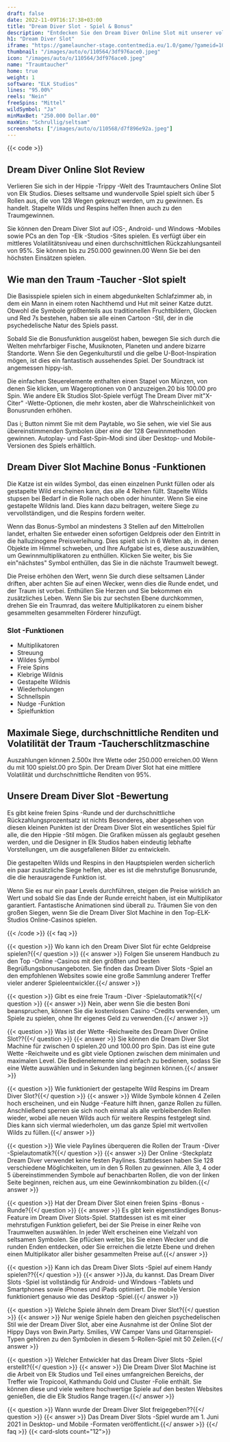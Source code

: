 ```yaml
---
draft: false
date: 2022-11-09T16:17:38+03:00
title: "Dream Diver Slot - Spiel & Bonus"
description: "Entdecken Sie den Dream Diver Online Slot mit unserer vollständigen Bewertung des Gameplays, Funktionen und wo Sie ihn mit dem besten Casino -Bonus spielen können."
h1: "Dream Diver Slot"
iframe: "https://gamelauncher-stage.contentmedia.eu/1.0/game/?gameid=10057&operatorid=44&mode=demo&currency=EUR&device=desktop&token=EUR_1597926622061&language=en_gb&xdm=0"
thumbnail: "/images/auto/o/110564/3df976ace0.jpeg"
icon: "/images/auto/o/110564/3df976ace0.jpeg"
name: "Traumtaucher"
home: true
weight: 1
software: "ELK Studios"
lines: "95.00%"
reels: "Nein"
freeSpins: "Mittel"
wildSymbol: "Ja"
minMaxBet: "250.000 Dollar.00"
maxWin: "Schrullig/seltsam"
screenshots: ["/images/auto/o/110568/d7f896e92a.jpeg"]
---
```


{{< code >}}<h2>Dream Diver Online Slot Review</h2><p>Verlieren Sie sich in der Hippie -Trippy -Welt des Traumtauchers Online Slot von Elk Studios. Dieses seltsame und wundervolle Spiel spielt sich über 5 Rollen aus, die von 128 Wegen gekreuzt werden, um zu gewinnen. Es handelt. Stapelte Wilds und Respins helfen Ihnen auch zu den Traumgewinnen.</p><p>Sie können den Dream Diver Slot auf iOS-, Android- und Windows -Mobiles sowie PCs an den Top -Elk -Studios -Sites spielen. Es verfügt über ein mittleres Volatilitätsniveau und einen durchschnittlichen Rückzahlungsanteil von 95%. Sie können bis zu 250.000 gewinnen.00 Wenn Sie bei den höchsten Einsätzen spielen.</p><h2>Wie man den Traum -Taucher -Slot spielt</h2><p>Die Basisspiele spielen sich in einem abgedunkelten Schlafzimmer ab, in dem ein Mann in einem roten Nachthemd und Hut mit seiner Katze dutzt. Obwohl die Symbole größtenteils aus traditionellen Fruchtbildern, Glocken und Red 7s bestehen, haben sie alle einen Cartoon -Stil, der in die psychedelische Natur des Spiels passt.</p><p>Sobald Sie die Bonusfunktion ausgelöst haben, bewegen Sie sich durch die Welten mehrfarbiger Fische, Musiknoten, Planeten und andere bizarre Standorte. Wenn Sie den Gegenkulturstil und die gelbe U-Boot-Inspiration mögen, ist dies ein fantastisch aussehendes Spiel. Der Soundtrack ist angemessen hippy-ish.</p><p>Die einfachen Steuerelemente enthalten einen Stapel von Münzen, von denen Sie klicken, um Wageroptionen von 0 anzuzeigen.20 bis 100.00 pro Spin. Wie andere Elk Studios Slot-Spiele verfügt The Dream Diver mit"X-Citer" -Wette-Optionen, die mehr kosten, aber die Wahrscheinlichkeit von Bonusrunden erhöhen.</p><p>Das i; Button nimmt Sie mit dem Paytable, wo Sie sehen, wie viel Sie aus übereinstimmenden Symbolen über eine der 128 Gewinnmethoden gewinnen. Autoplay- und Fast-Spin-Modi sind über Desktop- und Mobile-Versionen des Spiels erhältlich.</p><h2>Dream Diver Slot Machine Bonus -Funktionen</h2><p>Die Katze ist ein wildes Symbol, das einen einzelnen Punkt füllen oder als gestapelte Wild erscheinen kann, das alle 4 Reihen füllt. Stapelte Wilds stupsen bei Bedarf in die Rolle nach oben oder hinunter. Wenn Sie eine gestapelte Wildnis land. Dies kann dazu beitragen, weitere Siege zu vervollständigen, und die Respins fordern weiter.</p><p>Wenn das Bonus-Symbol an mindestens 3 Stellen auf den Mittelrollen landet, erhalten Sie entweder einen sofortigen Geldpreis oder den Eintritt in die halluzinogene Preisverleihung. Dies spielt sich in 6 Welten ab, in denen Objekte im Himmel schweben, und Ihre Aufgabe ist es, diese auszuwählen, um Gewinnmultiplikatoren zu enthüllen. Klicken Sie weiter, bis Sie ein"nächstes" Symbol enthüllen, das Sie in die nächste Traumwelt bewegt.</p><p>Die Preise erhöhen den Wert, wenn Sie durch diese seltsamen Länder driften, aber achten Sie auf einen Wecker, wenn dies die Runde endet, und der Traum ist vorbei. Enthüllen Sie Herzen und Sie bekommen ein zusätzliches Leben. Wenn Sie bis zur sechsten Ebene durchkommen, drehen Sie ein Traumrad, das weitere Multiplikatoren zu einem bisher gesammelten gesammelten Förderer hinzufügt.</p><h3>
Slot -Funktionen</h3><ul>
<li></span>
Multiplikatoren</li>
<li></span>
Streuung</li>
<li></span>
Wildes Symbol</li>
<li></span>
Freie Spins</li>
<li></span>
Klebrige Wildnis</li>
<li></span>
Gestapelte Wildnis</li>
<li></span>
Wiederholungen</li>
<li></span>
Schnellspin</li>
<li></span>
Nudge -Funktion</li>
<li></span>
Spielfunktion</li></ul><h2>Maximale Siege, durchschnittliche Renditen und Volatilität der Traum -Taucherschlitzmaschine</h2><p>Auszahlungen können 2.500x Ihre Wette oder 250.000 erreichen.00 Wenn du mit 100 spielst.00 pro Spin. Der Dream Diver Slot hat eine mittlere Volatilität und durchschnittliche Renditen von 95%.</p><h2>Unsere Dream Diver Slot -Bewertung</h2><p>Es gibt keine freien Spins -Runde und der durchschnittliche Rückzahlungsprozentsatz ist nichts Besonderes, aber abgesehen von diesen kleinen Punkten ist der Dream Diver Slot ein wesentliches Spiel für alle, die den Hippie -Stil mögen. Die Grafiken müssen als geglaubt gesehen werden, und die Designer in Elk Studios haben eindeutig lebhafte Vorstellungen, um die ausgefallenen Bilder zu entwickeln.</p><p>Die gestapelten Wilds und Respins in den Hauptspielen werden sicherlich ein paar zusätzliche Siege helfen, aber es ist die mehrstufige Bonusrunde, die die herausragende Funktion ist.</p><p>Wenn Sie es nur ein paar Levels durchführen, steigen die Preise wirklich an Wert und sobald Sie das Ende der Runde erreicht haben, ist ein Multiplikator garantiert. Fantastische Animationen sind überall zu. Träumen Sie von den großen Siegen, wenn Sie die Dream Diver Slot Machine in den Top-ELK-Studios Online-Casinos spielen.</p>
{{< /code >}}
{{< faq >}}

{{< question >}} Wo kann ich den Dream Diver Slot für echte Geldpreise spielen?{{</ question >}}
{{< answer >}} Folgen Sie unserem Handbuch zu den Top -Online -Casinos mit den größten und besten Begrüßungsbonusangeboten. Sie finden das Dream Diver Slots -Spiel an den empfohlenen Websites sowie eine große Sammlung anderer Treffer vieler anderer Spieleentwickler.{{</ answer >}}

{{< question >}} Gibt es eine freie Traum -Diver -Spielautomatik?{{</ question >}}
{{< answer >}} Nein, aber wenn Sie die besten Boni beanspruchen, können Sie die kostenlosen Casino -Credits verwenden, um Spiele zu spielen, ohne Ihr eigenes Geld zu verwenden.{{</ answer >}}

{{< question >}} Was ist der Wette -Reichweite des Dream Diver Online Slot??{{</ question >}}
{{< answer >}} Sie können die Dream Diver Slot Machine für zwischen 0 spielen.20 und 100.00 pro Spin. Das ist eine gute Wette -Reichweite und es gibt viele Optionen zwischen dem minimalen und maximalen Level. Die Bedienelemente sind einfach zu bedienen, sodass Sie eine Wette auswählen und in Sekunden lang beginnen können.{{</ answer >}}

{{< question >}} Wie funktioniert der gestapelte Wild Respins im Dream Diver Slot?{{</ question >}}
{{< answer >}} Wilde Symbole können 4 Zeilen hoch erscheinen, und ein Nudge -Feature hilft ihnen, ganze Rollen zu füllen. Anschließend sperren sie sich noch einmal als alle verbleibenden Rollen wieder, wobei alle neuen Wilds auch für weitere Respins festgelegt sind. Dies kann sich viermal wiederholen, um das ganze Spiel mit wertvollen Wilds zu füllen.{{</ answer >}}

{{< question >}} Wie viele Paylines überqueren die Rollen der Traum -Diver -Spielautomatik?{{</ question >}}
{{< answer >}} Der Online -Steckplatz Dream Diver verwendet keine festen Paylines. Stattdessen haben Sie 128 verschiedene Möglichkeiten, um in den 5 Rollen zu gewinnen. Alle 3, 4 oder 5 übereinstimmenden Symbole auf benachbarten Rollen, die von der linken Seite beginnen, reichen aus, um eine Gewinnkombination zu bilden.{{</ answer >}}

{{< question >}} Hat der Dream Diver Slot einen freien Spins -Bonus -Runde?{{</ question >}}
{{< answer >}} Es gibt kein eigenständiges Bonus-Feature im Dream Diver Slots-Spiel. Stattdessen ist es mit einer mehrstufigen Funktion geliefert, bei der Sie Preise in einer Reihe von Traumwelten auswählen. In jeder Welt erscheinen eine Vielzahl von seltsamen Symbolen. Sie pflücken weiter, bis Sie einen Wecker und die runden Enden entdecken, oder Sie erreichen die letzte Ebene und drehen einen Multiplikator aller bisher gesammelten Preise auf.{{</ answer >}}

{{< question >}} Kann ich das Dream Diver Slots -Spiel auf einem Handy spielen??{{</ question >}}
{{< answer >}}Ja, du kannst. Das Dream Diver Slots -Spiel ist vollständig für Android- und Windows -Tablets und Smartphones sowie iPhones und iPads optimiert. Die mobile Version funktioniert genauso wie das Desktop -Spiel.{{</ answer >}}

{{< question >}} Welche Spiele ähneln dem Dream Diver Slot?{{</ question >}}
{{< answer >}} Nur wenige Spiele haben den gleichen psychedelischen Stil wie der Dream Diver Slot, aber eine Ausnahme ist der Online Slot der Hippy Days von Bwin.Party. Smilies, VW Camper Vans und Gitarrenspiel-Typen gehören zu den Symbolen in diesem 5-Rollen-Spiel mit 50 Zeilen.{{</ answer >}}

{{< question >}} Welcher Entwickler hat das Dream Diver Slots -Spiel erstellt?{{</ question >}}
{{< answer >}} Die Dream Diver Slot Machine ist die Arbeit von Elk Studios und Teil eines umfangreichen Bereichs, der Treffer wie Tropicool, Kathmandu Gold und Cluster -Folie enthält. Sie können diese und viele weitere hochwertige Spiele auf den besten Websites genießen, die die Elk Studios Range tragen.{{</ answer >}}

{{< question >}} Wann wurde der Dream Diver Slot freigegeben??{{</ question >}}
{{< answer >}} Das Dream Diver Slots -Spiel wurde am 1. Juni 2021 in Desktop- und Mobile -Formaten veröffentlicht.{{</ answer >}}
{{</ faq >}}
{{< card-slots count="12">}}
